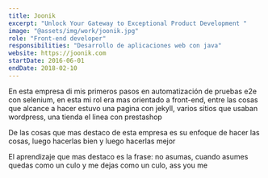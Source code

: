 ```yaml
---
title: Joonik
excerpt: "Unlock Your Gateway to Exceptional Product Development "
image: "@assets/img/work/joonik.jpg"
role: "Front-end developer"
responsibilities: "Desarrollo de aplicaciones web con java"
website: https://joonik.com
startDate: 2016-06-01
endDate: 2018-02-10
---
```


En esta empresa di mis primeros pasos en automatización de pruebas e2e con selenium, en esta mi rol era mas orientado a front-end, entre las cosas que alcance a hacer estuvo una pagina con jekyll, varios sitios que usaban wordpress, una tienda el linea con prestashop

De las cosas que mas destaco de esta empresa es su enfoque de hacer las cosas, luego hacerlas bien y luego hacerlas mejor

El aprendizaje que mas destaco es la frase: no asumas, cuando asumes quedas como un culo y me dejas como un culo, ass you me
